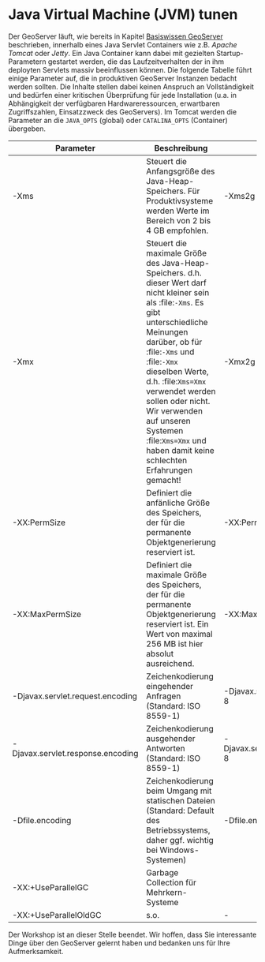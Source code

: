 Java Virtual Machine (JVM) tunen
================================

Der GeoServer läuft, wie bereits in Kapitel [Basiswissen GeoServer](../basics/README.md)
beschrieben, innerhalb eines Java Servlet Containers wie z.B. *Apache Tomcat*
oder *Jetty*. Ein Java Container kann dabei mit gezielten Startup-Parametern
gestartet werden, die das Laufzeitverhalten der in ihm deployten Servlets massiv
beeinflussen können. Die folgende Tabelle führt einige Parameter auf, die in
produktiven GeoServer Instanzen bedacht werden sollten. Die Inhalte stellen
dabei keinen Anspruch an Vollständigkeit und bedürfen einer kritischen Überprüfung
für jede Installation (u.a. in Abhängigkeit der verfügbaren Hardwareressourcen,
erwartbaren Zugriffszahlen, Einsatzzweck des GeoServers). Im Tomcat werden
die Parameter an die `JAVA_OPTS` (global) oder `CATALINA_OPTS` (Container) übergeben.

| Parameter | Beschreibung | Beispiel |
| --------- | ------------ | -------- |
| -Xms | Steuert die Anfangsgröße des Java-Heap-Speichers. Für Produktivsysteme werden Werte im Bereich von 2 bis 4 GB empfohlen. | -Xms2g |
| -Xmx | Steuert die maximale Größe des Java-Heap-Speichers. d.h. dieser Wert darf nicht kleiner sein als :file:`-Xms`. Es gibt unterschiedliche Meinungen darüber, ob für :file:`-Xms` und :file:`-Xmx` dieselben Werte, d.h. :file:`Xms=Xmx` verwendet werden sollen oder nicht. Wir verwenden auf unseren Systemen :file:`Xms=Xmx` und haben damit keine schlechten Erfahrungen gemacht! | -Xmx2g |
| -XX:PermSize | Definiert die anfänliche Größe des Speichers, der für die permanente Objektgenerierung reserviert ist. | -XX:PermSize=256m |
| -XX:MaxPermSize | Definiert die maximale Größe des Speichers, der für die permanente Objektgenerierung reserviert ist. Ein Wert von maximal 256 MB ist hier absolut ausreichend. | -XX:MaxPermSize=256m |
| -Djavax.servlet.request.encoding | Zeichenkodierung eingehender Anfragen (Standard: ISO 8559-1) | -Djavax.servlet.request.encoding=UTF-8 |
| -Djavax.servlet.response.encoding | Zeichenkodierung ausgehender Antworten (Standard: ISO 8559-1) | -Djavax.servlet.response.encoding=UTF-8 |
| -Dfile.encoding | Zeichenkodierung beim Umgang mit statischen Dateien (Standard: Default des Betriebssystems, daher ggf. wichtig bei Windows-Systemen) | -Dfile.encoding=UTF-8 |
| -XX:+UseParallelGC | Garbage Collection für Mehrkern-Systeme |  |
| -XX:+UseParallelOldGC |  s.o. | - |


Der Workshop ist an dieser Stelle beendet. Wir hoffen, dass Sie interessante
Dinge über den GeoServer gelernt haben und bedanken uns für Ihre Aufmerksamkeit.
